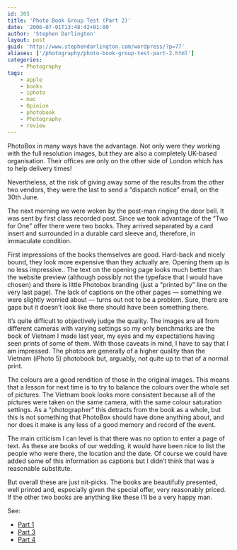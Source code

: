 ```yaml
---
id: 205
title: 'Photo Book Group Test (Part 2)'
date: '2006-07-01T13:48:42+01:00'
author: 'Stephen Darlington'
layout: post
guid: 'http://www.stephendarlington.com/wordpress/?p=77'
aliases: ['/photography/photo-book-group-test-part-2.html']
categories:
    - Photography
tags:
    - apple
    - books
    - iphoto
    - mac
    - Opinion
    - photobook
    - Photography
    - review
---
```


PhotoBox in many ways have the advantage. Not only were they working with the full resolution images, but they are also a completely UK-based organisation. Their offices are only on the other side of London which has to help delivery times!

Nevertheless, at the risk of giving away some of the results from the other two vendors, they were the last to send a “dispatch notice” email, on the 30th June.

The next morning we were woken by the post-man ringing the door bell. It was sent by first class recorded post. Since we took advantage of the “Two for One” offer there were two books. They arrived separated by a card insert and surrounded in a durable card sleeve and, therefore, in immaculate condition.

First impressions of the books themselves are good. Hard-back and nicely bound, they look more expensive than they actually are. Opening them up is no less impressive.. The text on the opening page looks much better than the website preview (although possibly not the typeface that I would have chosen) and there is little Photobox branding (just a “printed by” line on the very last page). The lack of captions on the other pages — something we were slightly worried about — turns out not to be a problem. Sure, there are gaps but it doesn’t look like there should have been something there.

It’s quite difficult to objectively judge the quality. The images are all from different cameras with varying settings so my only benchmarks are the book of Vietnam I made last year, my eyes and my expectations having seen prints of some of them. With those caveats in mind, I have to say that I am impressed. The photos are generally of a higher quality than the Vietnam (iPhoto 5) photobook but, arguably, not quite up to that of a normal print.

The colours are a good rendition of those in the original images. This means that a lesson for next time is to try to balance the colours over the whole set of pictures. The Vietnam book looks more consistent because all of the pictures were taken on the same camera, with the same colour saturation settings. As a “photographer” this detracts from the book as a whole, but this is not something that PhotoBox should have done anything about, and nor does it make is any less of a good memory and record of the event.

The main criticism I can level is that there was no option to enter a page of text. As these are books of our wedding, it would have been nice to list the people who were there, the location and the date. Of course we could have added some of this information as captions but I didn’t think that was a reasonable substitute.

But overall these are just nit-picks. The books are beautifully presented, well printed and, especially given the special offer, very reasonably priced. If the other two books are anything like these I’ll be a very happy man.

See:

- [Part 1](http://www.zx81.org.uk/photography/photo-book-group-test-part-1.html)
- [Part 3](http://www.zx81.org.uk/photography/photo-book-group-test-part-3.html)
- [Part 4](http://www.zx81.org.uk/photography/photo-book-group-test-part-4.html)